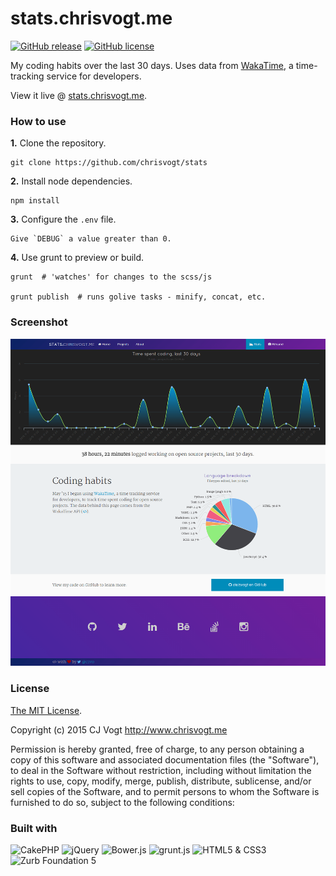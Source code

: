 # stats.chrisvogt.me

[![GitHub release](https://img.shields.io/github/release/chrisvogt/stats.svg?style=flat-square)](https://github.com/chrisvogt/stats/releases)
[![GitHub license](https://img.shields.io/github/license/chrisvogt/stats.svg?style=flat-square)](https://github.com/chrisvogt/stats/blob/master/LICENSE)

My coding habits over the last 30 days. Uses data from [WakaTime](https://wakatime.com), a time-tracking service for developers.

View it live @ [stats.chrisvogt.me](http://stats.chrisvogt.me).

### How to use

**1.** Clone the repository.

    git clone https://github.com/chrisvogt/stats

**2.** Install node dependencies.

    npm install

**3.** Configure the `.env` file.

    Give `DEBUG` a value greater than 0.

**4.** Use grunt to preview or build.

    grunt  # 'watches' for changes to the scss/js

    grunt publish  # runs golive tasks - minify, concat, etc.

### Screenshot

[![C1V0's stats](fos/images/screenshot.png)](http://stats.chrisvogt.me)

### License

[The MIT License](LICENSE).

Copyright (c) 2015 CJ Vogt http://www.chrisvogt.me

Permission is hereby granted, free of charge, to any person obtaining a copy
of this software and associated documentation files (the "Software"), to deal
in the Software without restriction, including without limitation the rights
to use, copy, modify, merge, publish, distribute, sublicense, and/or sell
copies of the Software, and to permit persons to whom the Software is
furnished to do so, subject to the following conditions:

### Built with

<p align="left">
    <img src="https://cdn.rawgit.com/chrisvogt/wowchar-info/master/webroot/img/cake-logo-smaller.png" alt="CakePHP" height="48">
    <img src="http://upload.wikimedia.org/wikipedia/en/9/9e/JQuery_logo.svg" alt="jQuery" height="48">
    <img src="http://bower.io/img/bower-logo.svg" alt="Bower.js" height="48">
    <img src="http://gruntjs.com/img/grunt-logo-no-wordmark.svg" alt="grunt.js" height="48">
    <img src="https://upload.wikimedia.org/wikipedia/commons/1/1b/CSS3_and_HTML5_badges.svg" alt="HTML5 &amp; CSS3" height="48">
    <img src="https://cdn.rawgit.com/mathamoz/ionic-builder/master/public/images/why-the-yeti.svg" alt="Zurb Foundation 5" height="48">
</p>
